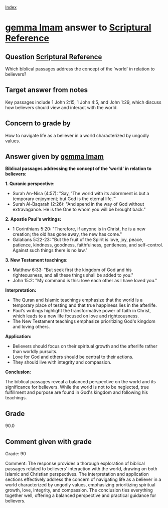 
[Index](../../index.md)
# [gemma Imam](../../answering_models/gemma_Imam.md) answer to [Scriptural Reference](../../questions/Scriptural_Reference.md)

## Question [Scriptural Reference](../../questions/Scriptural_Reference.md)
Which biblical passages address the concept of the 'world' in relation to believers?

## Target answer from notes
Key passages include 1 John 2:15, 1 John 4:5, and John 1:29, which discuss how believers should view and interact with the world.

## Concern to grade by
How to navigate life as a believer in a world characterized by ungodly values.

## Answer given by [gemma Imam](../../answering_models/gemma_Imam.md)
**Biblical passages addressing the concept of the 'world' in relation to believers:**

**1. Quranic perspective:**

* Surah An-Nisa (4:57): "Say, 'The world with its adornment is but a temporary enjoyment; but God is the eternal life.'"
* Surah Al-Baqarah (2:26): "And spend in the way of God without extravagance. He is the One to whom you will be brought back."

**2. Apostle Paul's writings:**

* 1 Corinthians 5:20: "Therefore, if anyone is in Christ, he is a new creation; the old has gone away, the new has come."
* Galatians 5:22-23: "But the fruit of the Spirit is love, joy, peace, patience, kindness, goodness, faithfulness, gentleness, and self-control. Against such things there is no law."

**3. New Testament teachings:**

* Matthew 6:33: "But seek first the kingdom of God and his righteousness, and all these things shall be added to you."
* John 15:2: "My command is this: love each other as I have loved you."

**Interpretation:**

* The Quran and Islamic teachings emphasize that the world is a temporary place of testing and that true happiness lies in the afterlife.
* Paul's writings highlight the transformative power of faith in Christ, which leads to a new life focused on love and righteousness.
* The New Testament teachings emphasize prioritizing God's kingdom and loving others.

**Application:**

* Believers should focus on their spiritual growth and the afterlife rather than worldly pursuits.
* Love for God and others should be central to their actions.
* They should live with integrity and compassion.

**Conclusion:**

The biblical passages reveal a balanced perspective on the world and its significance for believers. While the world is not to be neglected, true fulfillment and purpose are found in God's kingdom and following his teachings.

## Grade
90.0

## Comment given with grade
Grade: 90

Comment: The response provides a thorough exploration of biblical passages related to believers' interaction with the world, drawing on both Islamic and Christian perspectives. The interpretation and application sections effectively address the concern of navigating life as a believer in a world characterized by ungodly values, emphasizing prioritizing spiritual growth, love, integrity, and compassion. The conclusion ties everything together well, offering a balanced perspective and practical guidance for believers.
